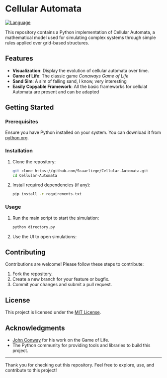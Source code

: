 # Cellular Automata

[![Language](https://img.shields.io/badge/Language-Python-blue.svg)](https://www.python.org/)

This repository contains a Python implementation of Cellular Automata, a mathematical model used for simulating complex systems through simple rules applied over grid-based structures.

## Features

- **Visualization**: Display the evolution of cellular automata over time.
- **Game of Life**: The classic game _Conaways Game of Life_
- **Sand Sim**: A sim of falling sand, I know, very interesting
- **Easily Copyable Framework**: All the basic frameworks for cellulat Automata are present and can be adapted

## Getting Started

### Prerequisites

Ensure you have Python installed on your system. You can download it from [python.org](https://www.python.org/).

### Installation

1. Clone the repository:
   ```bash
   git clone https://github.com/Scaarliege/Cellular-Automata.git
   cd Cellular-Automata
   ```

2. Install required dependencies (if any):
   ```bash
   pip install -r requirements.txt
   ```

### Usage

1. Run the main script to start the simulation:
   ```bash
   python directory.py
   ```
2. Use the UI to open simulations:

## Contributing

Contributions are welcome! Please follow these steps to contribute:

1. Fork the repository.
2. Create a new branch for your feature or bugfix.
3. Commit your changes and submit a pull request.

## License

This project is licensed under the [MIT License](LICENSE).

## Acknowledgments

- [John Conway](https://en.wikipedia.org/wiki/John_Horton_Conway) for his work on the Game of Life.
- The Python community for providing tools and libraries to build this project.

---

Thank you for checking out this repository. Feel free to explore, use, and contribute to this project!
